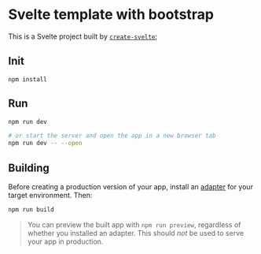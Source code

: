 # Svelte template with bootstrap 

This is a Svelte project built by [`create-svelte`](https://github.com/sveltejs/kit/tree/master/packages/create-svelte);

## Init

```
npm install
```

## Run

```bash
npm run dev

# or start the server and open the app in a new browser tab
npm run dev -- --open
```

## Building

Before creating a production version of your app, install an [adapter](https://kit.svelte.dev/docs#adapters) for your target environment. Then:

```bash
npm run build
```

> You can preview the built app with `npm run preview`, regardless of whether you installed an adapter. This should _not_ be used to serve your app in production.
